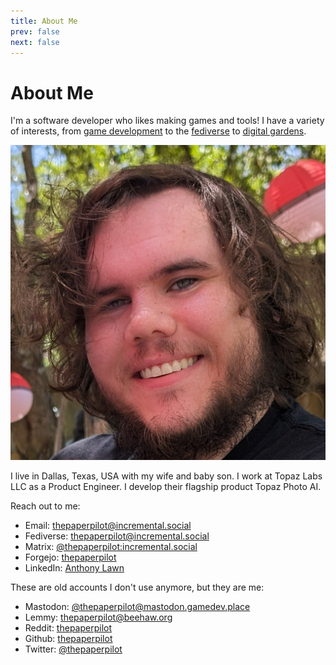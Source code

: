 ```yaml
---
title: About Me
prev: false
next: false
---
```

<!-- Maintained on the pages repo itself because of its heavy reliance on microformats markup -->
# About Me

<div class="h-card">
<!-- Hidden link just to ensure this counts as the h-card that represents the page -->
<a class="u-url u-uid" style="display: none;"></a>

<span class="p-note">I'm a software developer who likes making games and tools! I have a variety of interests, from <a href="/garden/my-projects#games">game development</a> to the <a href="/garden/fediverse">fediverse</a> to <a href="/garden/digital-gardens">digital gardens</a>.</span>

<div class="img-container"><img class="u-photo" src="/me.jpg" /></div>

I live in <span class="p-locality">Dallas</span>, <span class="p-region">Texas</span>, <span class="p-country-name">USA</span> with my wife and baby son. <span class="p-org h-card">I work at <span class="p-name">Topaz Labs LLC</span> as a <span class="p-job-title">Product Engineer</span>. <span class="p-role">I develop their flagship product Topaz Photo AI</span>.</span>

Reach out to me:
<ul>
	<li>Email: <a class="u-email" href="mailto:thepaperpilot@incremental.social" rel="me">thepaperpilot@incremental.social</a></li>
	<li>Fediverse: <a class="u-url" href="https://incremental.social/u/thepaperpilot" rel="me">thepaperpilot@incremental.social</a></li>
	<li>Matrix: <a class="u-url" href="https://matrix.to/#/@thepaperpilot:incremental.social" rel="me">@thepaperpilot:incremental.social</a></li>
	<li>Forgejo: <a class="u-url" href="https://code.incremental.social/thepaperpilot" rel="me">thepaperpilot</a></li>
	<li>LinkedIn: <a class="u-url" href="https://www.linkedin.com/in/anthony-lawn/" rel="me">Anthony Lawn</a></li>
</ul>

These are old accounts I don't use anymore, but they are me:
<ul>
	<li>Mastodon: <a class="u-url" href="https://mastodon.gamedev.place/@thepaperpilot" rel="me">@thepaperpilot@mastodon.gamedev.place</a></li>
	<li>Lemmy: <a class="u-url" href="https://beehaw.org/u/thepaperpilot" rel="me">thepaperpilot@beehaw.org</a></li>
	<li>Reddit: <a class="u-url" href="https://www.reddit.com/user/ThePaperPilot/" rel="me">thepaperpilot</a></li>
	<li>Github: <a class="u-url" href="https://github.com/thepaperpilot" rel="me">thepaperpilot</a></li>
	<li>Twitter: <a class="u-url" href="https://twitter.com/ThePaperPilot" rel="me">@thepaperpilot</a></li>
</ul>
</div>
